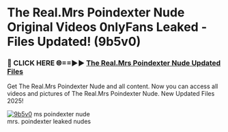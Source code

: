 # The Real.Mrs Poindexter Nude Original Videos 0nlyFans Leaked - Files Updated! (9b5v0)

<h3>🔴 CLICK HERE 🌐==►► <a href="https://tinyurl.com/yc6ubb5a" rel="nofollow">The Real.Mrs Poindexter Nude Updated Files</a></h3>

Get The Real.Mrs Poindexter Nude and all content. Now you can access all videos and pictures of The Real.Mrs Poindexter Nude. New Updated Files 2025!

[![9b5v0](https://i.imgur.com/7eu0CRL.gif)](https://tinyurl.com/yc6ubb5a)
ms poindexter nude<br>
mrs. poindexter leaked nudes